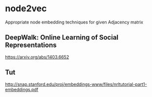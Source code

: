 # node2vec
Appropriate node embedding techniques for given Adjacency matrix


## DeepWalk: Online Learning of Social Representations
https://arxiv.org/abs/1403.6652 

## Tut
http://snap.stanford.edu/proj/embeddings-www/files/nrltutorial-part1-embeddings.pdf

